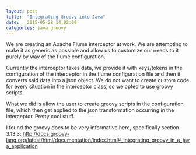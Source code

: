 ```yaml
---
layout: post
title:  "Integrating Groovy into Java"
date:   2015-05-28 14:02:00
categories: java groovy
---
```


We are creating an Apache Flume interceptor at work. We are attempting to make it as generic as possible and allow us
to customize our needs to it purely by way of the flume configuration.

Currently the interceptor takes data, we provide it with keys/tokens in the configuration of the interceptor in the flume
configuration file and then it converts said data into a json object. We do not want to create custom code for every situation
in the interceptor class, so we opted to use groovy scripts.

What we did is allow the user to create groovy scripts in the configuration file, which then get applied to the json 
transformation occurring in the interceptor. Pretty cool stuff.

I found the groovy docs to be very informative here, specifically section 3.13.3:
http://docs.groovy-lang.org/latest/html/documentation/index.html#_integrating_groovy_in_a_java_application